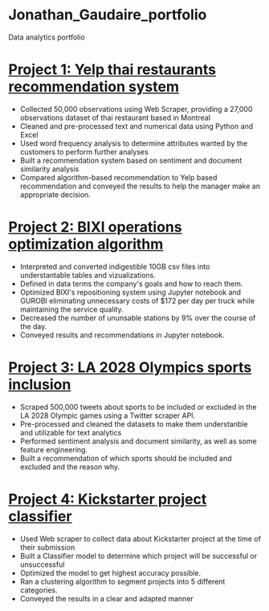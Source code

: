 # Jonathan_Gaudaire_portfolio
Data analytics portfolio

# [Project 1: Yelp thai restaurants recommendation system](https://github.com/JonathanGaudaire/thai-restaurant-recommendation-system-project)
- Collected 50,000 observations using Web Scraper, providing a 27,000 observations dataset of thai restaurant based in Montreal
- Cleaned and pre-processed text and numerical data using Python and Excel
- Used word frequency analysis to determine attributes wanted by the customers to perform further analyses
- Built a recommendation system based on sentiment and document similarity analysis
- Compared algorithm-based recommendation to Yelp based recommendation and conveyed the results to help the manager make an appropriate decision.

# [Project 2: BIXI operations optimization algorithm](https://github.com/JonathanGaudaire/BIXI-operation-optimization)
- Interpreted and converted indigestible 10GB csv files into understantable tables and vizualizations.
- Defined in data terms the company's goals and how to reach them.
- Optimized BIXI's repositioning system using Jupyter notebook and GUROBI eliminating unnecessary costs of $172 per day per truck while maintaining the service quality.
- Decreased the number of ununsable stations by 9% over the course of the day.
- Conveyed results and recommendations in Jupyter notebook.

# [Project 3: LA 2028 Olympics sports inclusion](https://github.com/JonathanGaudaire/LA-2028-sports-inclusion-project)
- Scraped 500,000 tweets about sports to be included or excluded in the LA 2028 Olympic games using a Twitter scraper API.
- Pre-processed and cleaned the datasets to make them understanble and utilizable for text analytics
- Performed sentiment analysis and document similarity, as well as some feature engineering.
- Built a recommendation of which sports should be included and excluded and the reason why.

# [Project 4: Kickstarter project classifier](https://github.com/JonathanGaudaire/Kickstarter-classifier-)
- Used Web scraper to collect data about Kickstarter project at the time of their submission
- Built a Classifier model to determine which project will be successful or unsuccessful
- Optimized the model to get highest accuracy possible.
- Ran a clustering algorithm to segment projects into 5 different categories.
- Conveyed the results in a clear and adapted manner
